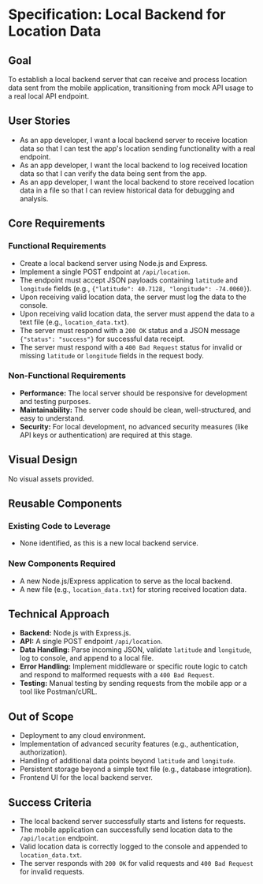 # Specification: Local Backend for Location Data

## Goal
To establish a local backend server that can receive and process location data sent from the mobile application, transitioning from mock API usage to a real local API endpoint.

## User Stories
- As an app developer, I want a local backend server to receive location data so that I can test the app's location sending functionality with a real endpoint.
- As an app developer, I want the local backend to log received location data so that I can verify the data being sent from the app.
- As an app developer, I want the local backend to store received location data in a file so that I can review historical data for debugging and analysis.

## Core Requirements
### Functional Requirements
- Create a local backend server using Node.js and Express.
- Implement a single POST endpoint at `/api/location`.
- The endpoint must accept JSON payloads containing `latitude` and `longitude` fields (e.g., `{"latitude": 40.7128, "longitude": -74.0060}`).
- Upon receiving valid location data, the server must log the data to the console.
- Upon receiving valid location data, the server must append the data to a text file (e.g., `location_data.txt`).
- The server must respond with a `200 OK` status and a JSON message `{"status": "success"}` for successful data receipt.
- The server must respond with a `400 Bad Request` status for invalid or missing `latitude` or `longitude` fields in the request body.

### Non-Functional Requirements
- **Performance:** The local server should be responsive for development and testing purposes.
- **Maintainability:** The server code should be clean, well-structured, and easy to understand.
- **Security:** For local development, no advanced security measures (like API keys or authentication) are required at this stage.

## Visual Design
No visual assets provided.

## Reusable Components
### Existing Code to Leverage
- None identified, as this is a new local backend service.

### New Components Required
- A new Node.js/Express application to serve as the local backend.
- A new file (e.g., `location_data.txt`) for storing received location data.

## Technical Approach
- **Backend:** Node.js with Express.js.
- **API:** A single POST endpoint `/api/location`.
- **Data Handling:** Parse incoming JSON, validate `latitude` and `longitude`, log to console, and append to a local file.
- **Error Handling:** Implement middleware or specific route logic to catch and respond to malformed requests with a `400 Bad Request`.
- **Testing:** Manual testing by sending requests from the mobile app or a tool like Postman/cURL.

## Out of Scope
- Deployment to any cloud environment.
- Implementation of advanced security features (e.g., authentication, authorization).
- Handling of additional data points beyond `latitude` and `longitude`.
- Persistent storage beyond a simple text file (e.g., database integration).
- Frontend UI for the local backend server.

## Success Criteria
- The local backend server successfully starts and listens for requests.
- The mobile application can successfully send location data to the `/api/location` endpoint.
- Valid location data is correctly logged to the console and appended to `location_data.txt`.
- The server responds with `200 OK` for valid requests and `400 Bad Request` for invalid requests.
